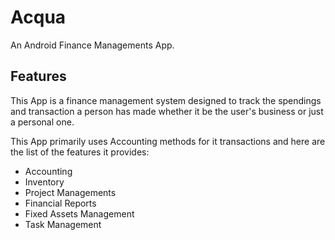 # Acqua

An Android Finance Managements App.

## Features

This App is a finance management system designed to track the spendings and transaction a person has made
whether it be the user's business or just a personal one.

This App primarily uses Accounting methods for it transactions and here are the list of the features it provides:
- Accounting
- Inventory
- Project Managements
- Financial Reports
- Fixed Assets Management
- Task Management
